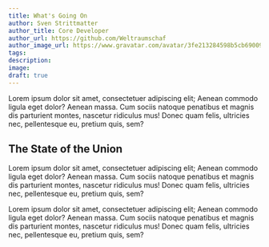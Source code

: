 ```yaml
---
title: What's Going On
author: Sven Strittmatter
author_title: Core Developer
author_url: https://github.com/Weltraumschaf
author_image_url: https://www.gravatar.com/avatar/3fe213284598b5cb69009665902c77a1
tags:
description:
image:
draft: true
---
```


Lorem ipsum dolor sit amet, consectetuer adipiscing elit; Aenean commodo ligula
eget dolor? Aenean massa. Cum sociis natoque penatibus et magnis dis parturient
montes, nascetur ridiculus mus! Donec quam felis, ultricies nec, pellentesque
eu, pretium quis, sem?

<!--truncate-->

## The State of the Union

Lorem ipsum dolor sit amet, consectetuer adipiscing elit; Aenean commodo ligula
eget dolor? Aenean massa. Cum sociis natoque penatibus et magnis dis parturient
montes, nascetur ridiculus mus! Donec quam felis, ultricies nec, pellentesque
eu, pretium quis, sem?

Lorem ipsum dolor sit amet, consectetuer adipiscing elit; Aenean commodo ligula
eget dolor? Aenean massa. Cum sociis natoque penatibus et magnis dis parturient
montes, nascetur ridiculus mus! Donec quam felis, ultricies nec, pellentesque
eu, pretium quis, sem?
